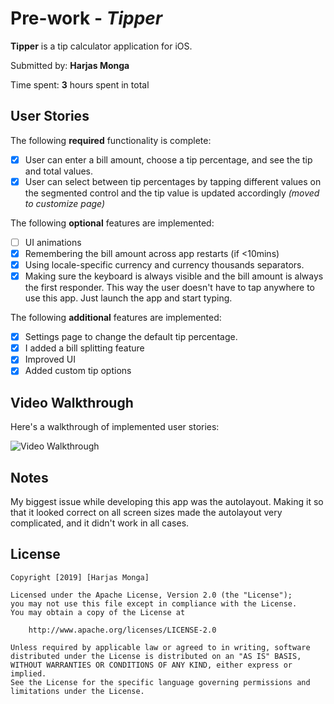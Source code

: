 # Pre-work - *Tipper*

**Tipper** is a tip calculator application for iOS.

Submitted by: **Harjas Monga**

Time spent: **3** hours spent in total

## User Stories

The following **required** functionality is complete:

* [x] User can enter a bill amount, choose a tip percentage, and see the tip and total values.
* [x] User can select between tip percentages by tapping different values on the segmented control and the tip value is updated accordingly *(moved to customize page)*

The following **optional** features are implemented:
* [ ] UI animations
* [x] Remembering the bill amount across app restarts (if <10mins)
* [x] Using locale-specific currency and currency thousands separators.
* [x] Making sure the keyboard is always visible and the bill amount is always the first responder. This way the user doesn't have to tap anywhere to use this app. Just launch the app and start typing.

The following **additional** features are implemented:

- [x] Settings page to change the default tip percentage.
- [x] I added a bill splitting feature
- [x] Improved UI
- [x] Added custom tip options

## Video Walkthrough 

Here's a walkthrough of implemented user stories:

<img src='walkthrough.gif' title='Video Walkthrough' width='' alt='Video Walkthrough' />


## Notes

My biggest issue while developing this app was the autolayout. Making it so that it looked correct on all
screen sizes made the autolayout very complicated, and it didn't work in all cases.

## License

    Copyright [2019] [Harjas Monga]

    Licensed under the Apache License, Version 2.0 (the "License");
    you may not use this file except in compliance with the License.
    You may obtain a copy of the License at

        http://www.apache.org/licenses/LICENSE-2.0

    Unless required by applicable law or agreed to in writing, software
    distributed under the License is distributed on an "AS IS" BASIS,
    WITHOUT WARRANTIES OR CONDITIONS OF ANY KIND, either express or implied.
    See the License for the specific language governing permissions and
    limitations under the License.
